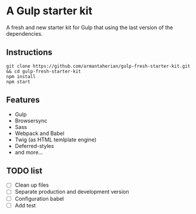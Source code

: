 # A Gulp starter kit

A fresh and new starter kit for Gulp that using the last version of the dependencies.

## Instructions
```
git clone https://github.com/armantaherian/gulp-fresh-starter-kit.git && cd gulp-fresh-starter-kit
npm install
npm start
```

## Features

- Gulp
- Browsersync
- Sass
- Webpack and Babel
- Twig (as HTML temlplate engine)
- Deferred-styles
- and more…

## TODO list

- [ ] Clean up files
- [ ] Separate production and development version
- [ ] Configuration babel
- [ ] Add test